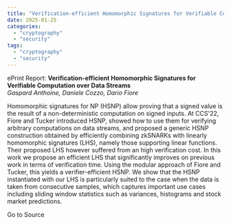 ```yaml
---
title: "Verification-efficient Homomorphic Signatures for Verifiable Computation over Data Streams"
date: 2025-01-25
categories: 
  - "cryptography"
  - "security"
tags: 
  - "cryptography"
  - "security"
---
```


ePrint Report: **Verification-efficient Homomorphic Signatures for Verifiable Computation over Data Streams**  
_Gaspard Anthoine, Daniele Cozzo, Dario Fiore_

Homomorphic signatures for NP (HSNP) allow proving that a signed value is the result of a non-deterministic computation on signed inputs. At CCS'22, Fiore and Tucker introduced HSNP, showed how to use them for verifying arbitrary computations on data streams, and proposed a generic HSNP construction obtained by efficiently combining zkSNARKs with linearly homomorphic signatures (LHS), namely those supporting linear functions. Their proposed LHS however suffered from an high verification cost. In this work we propose an efficient LHS that significantly improves on previous work in terms of verification time. Using the modular approach of Fiore and Tucker, this yields a verifier-efficient HSNP. We show that the HSNP instantiated with our LHS is particularly suited to the case when the data is taken from consecutive samples, which captures important use cases including sliding window statistics such as variances, histograms and stock market predictions.

Go to Source
